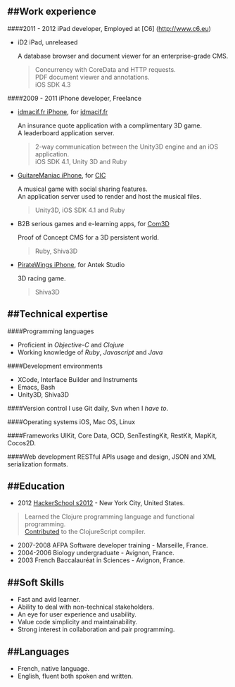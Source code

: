 ##Work experience
---

####2011 - 2012 iPad developer, Employed at [C6] (http://www.c6.eu)

- iD2 iPad, unreleased

	A database browser and document viewer for an enterprise-grade CMS.

	> Concurrency with CoreData and HTTP requests.  
	> PDF document viewer and annotations.  
	> iOS SDK 4.3

####2009 - 2011 iPhone developer, Freelance

- [idmacif.fr iPhone](http://itunes.apple.com/fr/app/idmacif-fr/id406130062?mt=8), for [idmacif.fr](http://www.idmacif.fr)

	An insurance quote application with a complimentary 3D game.  
	A leaderboard application server.
	
	> 2-way communication between the Unity3D engine and an iOS application.  
	> iOS SDK 4.1, Unity 3D and Ruby

- [GuitareManiac iPhone](http://itunes.apple.com/fr/app/guitare-maniac/id375690457?mt=8), for [CIC](https://www.cic.fr/fr/)

	A musical game with social sharing features.  
	An application server used to render and host the musical files.

	> Unity3D, iOS SDK 4.1 and Ruby

- B2B serious games and e-learning apps, for [Com3D](http://com3d.fr)

	Proof of Concept CMS for a 3D persistent world.

	> Ruby, Shiva3D

- [PirateWings iPhone](http://www.pirate-wings.com), for Antek Studio

	3D racing game.

	> Shiva3D

##Technical expertise
---
####Programming languages
- Proficient in *Objective-C* and *Clojure*
- Working knowledge of *Ruby*, *Javascript* and *Java*

####Development environments
- XCode, Interface Builder and Instruments
- Emacs, Bash
- Unity3D, Shiva3D

####Version control
I use Git daily, Svn when I *have to*.

####Operating systems
iOS, Mac OS, Linux

####Frameworks
UIKit, Core Data, GCD, SenTestingKit, RestKit, MapKit, Cocos2D.

####Web development
RESTful APIs usage and design, JSON and XML serialization formats.

##Education
---
- 2012 [HackerSchool s2012](http://www.hackerschool.com) - New York City, United States.
> Learned the Clojure programming language and functional programming.  
> [Contributed](http://clojure.org/contributing) to the ClojureScript compiler.  
- 2007-2008 AFPA Software developer training - Marseille, France.  
- 2004-2006 Biology undergraduate - Avignon, France.  
- 2003 French Baccalauréat in Sciences - Avignon, France.  

##Soft Skills
---
- Fast and avid learner.
- Ability to deal with non-technical stakeholders.
- An eye for user experience and usability.
- Value code simplicity and maintainability.
- Strong interest in collaboration and pair programming.

##Languages
---
- French, native language.
- English, fluent both spoken and written.
